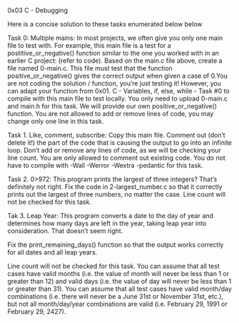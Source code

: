 0x03 C - Debugging

Here is a concise solution to these tasks enumerated below below


Task 0: Multiple mains: In most projects, we often give you only one main file to test with. For example, this main file is a test for a postitive_or_negative() function similar to the one you worked with in an earlier C project: (refer to code). Based on the main.c file above, create a file named 0-main.c. This file must test that the function positive_or_negative() gives the correct output when given a case of 0.You are not coding the solution / function, you’re just testing it! However, you can adapt your function from 0x01. C - Variables, if, else, while - Task #0 to compile with this main file to test locally. You only need to upload 0-main.c and main.h for this task. We will provide our own positive_or_negative() function. You are not allowed to add or remove lines of code, you may change only one line in this task.

Task 1. Like, comment, subscribe: Copy this main file. Comment out (don’t delete it!) the part of the code that is causing the output to go into an infinite loop. Don’t add or remove any lines of code, as we will be checking your line count. You are only allowed to comment out existing code. You do not have to compile with -Wall -Werror -Wextra -pedantic for this task.

Task 2. 0>972: This program prints the largest of three integers? That’s definitely not right. Fix the code in 2-largest_number.c so that it correctly prints out the largest of three numbers, no matter the case. Line count will not be checked for this task.

Tak 3. Leap Year: This program converts a date to the day of year and determines how many days are left in the year, taking leap year into consideration. That doesn’t seem right.

Fix the print_remaining_days() function so that the output works correctly for all dates and all leap years.

Line count will not be checked for this task.
You can assume that all test cases have valid months (i.e. the value of month will never be less than 1 or greater than 12) and valid days (i.e. the value of day will never be less than 1 or greater than 31).
You can assume that all test cases have valid month/day combinations (i.e. there will never be a June 31st or November 31st, etc.), but not all month/day/year combinations are valid (i.e. February 29, 1991 or February 29, 2427).
